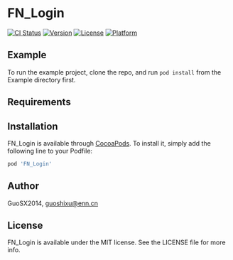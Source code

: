 # FN_Login

[![CI Status](https://img.shields.io/travis/GuoSX2014/FN_Login.svg?style=flat)](https://travis-ci.org/GuoSX2014/FN_Login)
[![Version](https://img.shields.io/cocoapods/v/FN_Login.svg?style=flat)](https://cocoapods.org/pods/FN_Login)
[![License](https://img.shields.io/cocoapods/l/FN_Login.svg?style=flat)](https://cocoapods.org/pods/FN_Login)
[![Platform](https://img.shields.io/cocoapods/p/FN_Login.svg?style=flat)](https://cocoapods.org/pods/FN_Login)

## Example

To run the example project, clone the repo, and run `pod install` from the Example directory first.

## Requirements

## Installation

FN_Login is available through [CocoaPods](https://cocoapods.org). To install
it, simply add the following line to your Podfile:

```ruby
pod 'FN_Login'
```

## Author

GuoSX2014, guoshixu@enn.cn

## License

FN_Login is available under the MIT license. See the LICENSE file for more info.
